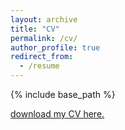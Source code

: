 ```yaml
---
layout: archive
title: "CV"
permalink: /cv/
author_profile: true
redirect_from:
  - /resume
---
```


{% include base_path %}

 <u><a href="https://drive.google.com/file/d/10-Fj42v3OCqxHGmELwxOPAVmjJ3EEFHM/view?usp=sharing">download my CV here.</a></u>
<br/>


